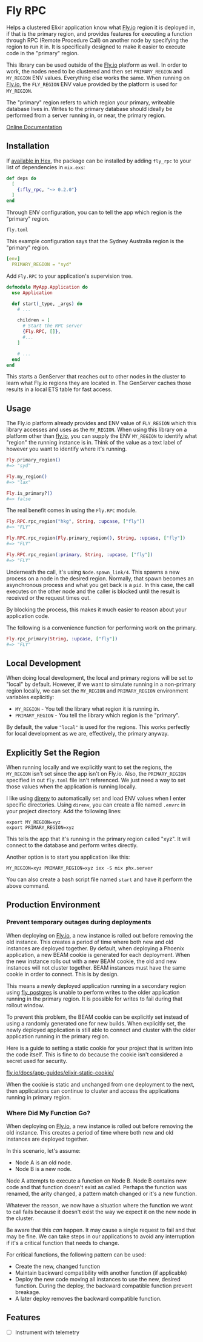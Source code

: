 # Fly RPC

Helps a clustered Elixir application know what [Fly.io](https:://fly.io) region it is deployed in, if that is the primary region, and provides features for executing a function through RPC (Remote Procedure Call) on another node by specifying the region to run it in. It is specifically designed to make it easier to execute code in the "primary" region.

This library can be used outside of the [Fly.io](https://fly.io) platform as well. In order to work, the nodes need to be clustered and then set `PRIMARY_REGION` and `MY_REGION` ENV values. Everything else works the same. When running on [Fly.io](https://fly.io), the `FLY_REGION` ENV value provided by the platform is used for `MY_REGION`.

The "primary" region refers to which region your primary, writeable database lives in. Writes to the primary database should ideally be performed from a server running in, or near, the primary region.

[Online Documentation](https://hexdocs.pm/fly_rpc)

## Installation

If [available in Hex](https://hex.pm/docs/publish), the package can be installed
by adding `fly_rpc` to your list of dependencies in `mix.exs`:

```elixir
def deps do
  [
    {:fly_rpc, "~> 0.2.0"}
  ]
end
```

Through ENV configuration, you can to tell the app which region is the "primary" region.

`fly.toml`

This example configuration says that the Sydney Australia region is the
"primary" region.

```yaml
[env]
  PRIMARY_REGION = "syd"
```

Add `Fly.RPC` to your application's supervision tree.

```elixir
defmodule MyApp.Application do
  use Application

  def start(_type, _args) do
    # ...

    children = [
      # Start the RPC server
      {Fly.RPC, []},
      #...
    ]

    # ...
  end
end
```

This starts a GenServer that reaches out to other nodes in the cluster to learn
what Fly.io regions they are located in. The GenServer caches those results in a
local ETS table for fast access.

## Usage

The Fly.io platform already provides and ENV value of `FLY_REGION` which this library accesses and uses as the `MY_REGION`. When using this library on a platform other than [fly.io](https://fly.io), you can supply the ENV `MY_REGION` to identify what "region" the running instance is in. Think of the value as a text label of however you want to identify where it's running.

```elixir
Fly.primary_region()
#=> "syd"

Fly.my_region()
#=> "lax"

Fly.is_primary?()
#=> false
```

The real benefit comes in using the `Fly.RPC` module.

```elixir
Fly.RPC.rpc_region("hkg", String, :upcase, ["fly"])
#=> "FLY"

Fly.RPC.rpc_region(Fly.primary_region(), String, :upcase, ["fly"])
#=> "FLY"

Fly.RPC.rpc_region(:primary, String, :upcase, ["fly"])
#=> "FLY"
```

Underneath the call, it's using `Node.spawn_link/4`. This spawns a new process on a node in the desired region. Normally, that spawn becomes an asynchronous process and what you get back is a `pid`. In this case, the call executes on the other node and the caller is blocked until the result is received or the request times out.

By blocking the process, this makes it much easier to reason about your application code.


The following is a convenience function for performing work on the primary.

```elixir
Fly.rpc_primary(String, :upcase, ["fly"])
#=> "FLY"
```

## Local Development

When doing local development, the local and primary regions will be set to "local" by default. However, if we want to simulate running in a non-primary region locally, we can set the `MY_REGION` and `PRIMARY_REGION` environment variables explicitly:

- `MY_REGION` - You tell the library what region it is running in.
- `PRIMARY_REGION` - You tell the library which region is the "primary".

By default, the value `"local"` is used for the regions. This works perfectly for local development as we are, effectively, the primary anyway.

## Explicitly Set the Region

When running locally and we explicitly want to set the regions, the `MY_REGION` isn't set since the app isn't on Fly.io. Also, the `PRIMARY_REGION` specified in out `fly.toml` file isn't referenced. We just need a way to set those values when the application is running locally.

I like using [direnv](https://direnv.net/) to automatically set and load ENV values when I enter specific directories. Using `direnv`, you can create a file named `.envrc` in your project directory. Add the following lines:

```
export MY_REGION=xyz
export PRIMARY_REGION=xyz
```

This tells the app that it's running in the primary region called "xyz". It will connect to the database and perform writes directly.

Another option is to start you application like this:

```
MY_REGION=xyz PRIMARY_REGION=xyz iex -S mix phx.server
```

You can also create a bash script file named `start` and have it perform the above command.

## Production Environment

### Prevent temporary outages during deployments

When deploying on [Fly.io](https://fly.io), a new instance is rolled out before removing the old instance. This creates a period of time where both new and old instances are deployed together. By default, when deploying a Phoenix application, a new BEAM cookie is generated for each deployment. When the new instance rolls out with a new BEAM cookie, the old and new instances will not cluster together. BEAM instances must have the same cookie in order to connect. This is by design.

This means a newly deployed application running in a secondary region using [fly_postgres](https://github.com/superfly/fly_postgres_elixir) is unable to perform writes to the older application running in the primary region. It is possible for writes to fail during that rollout window.

To prevent this problem, the BEAM cookie can be explicitly set instead of using a randomly generated one for new builds. When explicitly set, the newly deployed application is still able to connect and cluster with the older application running in the primary region.

Here is a guide to setting a static cookie for your project that is written into the code itself. This is fine to do because the cookie isn't considered a secret used for security.

[fly.io/docs/app-guides/elixir-static-cookie/](https://fly.io/docs/app-guides/elixir-static-cookie/)

When the cookie is static and unchanged from one deployment to the next, then applications can continue to cluster and access the applications running in primary region.

### Where Did My Function Go?

When deploying on [Fly.io](https://fly.io), a new instance is rolled out before removing the old instance. This creates a period of time where both new and old instances are deployed together.

In this scenario, let's assume:
- Node A is an old node.
- Node B is a new node.

Node A attempts to execute a function on Node B. Node B contains new code and that function doesn't exist as called. Perhaps the function was renamed, the arity changed, a pattern match changed or it's a new function.

Whatever the reason, we now have a situation where the function we want to call fails because it doesn't exist the way we expect it on the new node in the cluster.

Be aware that this _can_ happen. It may cause a single request to fail and that may be fine. We can take steps in our applications to avoid any interruption if it's a critical function that needs to change.

For critical functions, the following pattern can be used:
- Create the new, changed function
- Maintain backward compatibility with another function (if applicable)
- Deploy the new code moving all instances to use the new, desired function. During the deploy, the backward compatible function prevent breakage.
- A later deploy removes the backward compatible function.

## Features

- [ ] Instrument with telemetry
